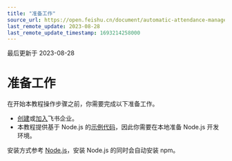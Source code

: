 ```yaml
---
title: "准备工作"
source_url: https://open.feishu.cn/document/automatic-attendance-management-based-on-approval/preparation
last_remote_update: 2023-08-28
last_remote_update_timestamp: 1693214258000
---
```

最后更新于 2023-08-28

# 准备工作

在开始本教程操作步骤之前，你需要完成以下准备工作。

- [创建](https://www.feishu.cn/hc/zh-CN/articles/360043741453)或[加入](https://www.feishu.cn/hc/zh-CN/articles/360043496893)飞书企业。
- 本教程提供基于 Node.js 的[示例代码](https://sf3-cn.feishucdn.com/obj/open-platform-opendoc/aec25f4d5abc4ae8e4585ceec5ddfe1b_9wnZ4KYGj8.zip)，因此你需要在本地准备 Node.js 开发环境。

安装方式参考 [Node.js](https://nodejs.org/)，安装 Node.js 的同时会自动安装 npm。
